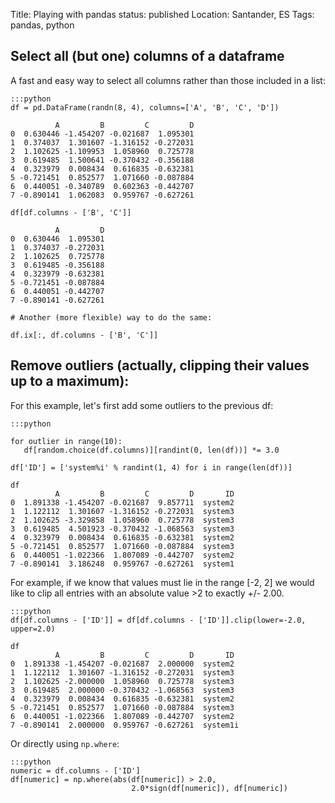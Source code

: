 Title: Playing with pandas
status: published
Location: Santander, ES
Tags: pandas, python

## Select all (but one) columns of a dataframe

A fast and easy way to select all columns rather than those included in a list:

    :::python
    df = pd.DataFrame(randn(8, 4), columns=['A', 'B', 'C', 'D'])
    
              A         B         C         D
    0  0.630446 -1.454207 -0.021687  1.095301
    1  0.374037  1.301607 -1.316152 -0.272031
    2  1.102625 -1.109953  1.058960  0.725778
    3  0.619485  1.500641 -0.370432 -0.356188
    4  0.323979  0.008434  0.616835 -0.632381
    5 -0.721451  0.852577  1.071660 -0.087884
    6  0.440051 -0.340789  0.602363 -0.442707
    7 -0.890141  1.062083  0.959767 -0.627261

    df[df.columns - ['B', 'C']]

              A         D
    0  0.630446  1.095301
    1  0.374037 -0.272031
    2  1.102625  0.725778
    3  0.619485 -0.356188
    4  0.323979 -0.632381
    5 -0.721451 -0.087884
    6  0.440051 -0.442707
    7 -0.890141 -0.627261
    
    # Another (more flexible) way to do the same:
    
    df.ix[:, df.columns - ['B', 'C']]


## Remove outliers (actually, clipping their values up to a maximum):

For this example, let's first add some outliers to the previous df:

    :::python

    for outlier in range(10):
       df[random.choice(df.columns)][randint(0, len(df))] *= 3.0

    df['ID'] = ['system%i' % randint(1, 4) for i in range(len(df))]
    
    df
              A         B         C         D       ID
    0  1.891338 -1.454207 -0.021687  9.857711  system2
    1  1.122112  1.301607 -1.316152 -0.272031  system3
    2  1.102625 -3.329858  1.058960  0.725778  system3
    3  0.619485  4.501923 -0.370432 -1.068563  system3
    4  0.323979  0.008434  0.616835 -0.632381  system2
    5 -0.721451  0.852577  1.071660 -0.087884  system3
    6  0.440051 -1.022366  1.807089 -0.442707  system2
    7 -0.890141  3.186248  0.959767 -0.627261  system1

For example, if we know that values must lie in the range [-2, 2] we would like
to clip all entries with an absolute value >2 to exactly +/- 2.00.

    :::python
    df[df.columns - ['ID']] = df[df.columns - ['ID']].clip(lower=-2.0, upper=2.0)

    df
              A         B         C         D       ID
    0  1.891338 -1.454207 -0.021687  2.000000  system2
    1  1.122112  1.301607 -1.316152 -0.272031  system3
    2  1.102625 -2.000000  1.058960  0.725778  system3
    3  0.619485  2.000000 -0.370432 -1.068563  system3
    4  0.323979  0.008434  0.616835 -0.632381  system2
    5 -0.721451  0.852577  1.071660 -0.087884  system3
    6  0.440051 -1.022366  1.807089 -0.442707  system2
    7 -0.890141  2.000000  0.959767 -0.627261  system1i

Or directly using `np.where`:

    :::python
    numeric = df.columns - ['ID']
    df[numeric] = np.where(abs(df[numeric]) > 2.0,
                               2.0*sign(df[numeric]), df[numeric])
  
